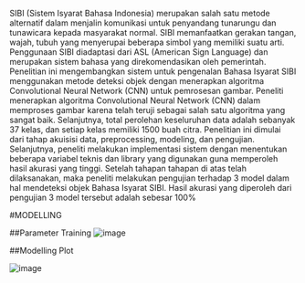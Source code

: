 <a name="PENDAHULUAN"></a>

SIBI (Sistem Isyarat Bahasa Indonesia) merupakan salah satu metode alternatif dalam menjalin komunikasi untuk penyandang tunarungu dan tunawicara kepada masyarakat normal. SIBI memanfaatkan gerakan tangan, wajah, tubuh yang menyerupai beberapa simbol yang memiliki suatu arti. Penggunaan SIBI diadaptasi dari ASL (American Sign Language) dan merupakan sistem bahasa yang direkomendasikan oleh pemerintah. Penelitian ini mengembangkan sistem untuk pengenalan Bahasa Isyarat SIBI menggunakan metode deteksi objek dengan menerapkan algoritma Convolutional Neural Network (CNN) untuk pemrosesan gambar. Peneliti menerapkan algoritma Convolutional Neural Network (CNN) dalam memproses gambar karena telah teruji sebagai salah satu algoritma yang sangat baik. Selanjutnya, total perolehan keseluruhan data adalah sebanyak 37 kelas, dan setiap kelas memiliki 1500 buah citra. Penelitian ini dimulai dari tahap akuisisi data, preprocessing, modeling, dan pengujian. Selanjutnya, peneliti melakukan implementasi sistem dengan menentukan beberapa variabel teknis dan library yang digunakan guna memperoleh hasil akurasi yang tinggi. Setelah tahapan tahapan di atas telah dilaksanakan, maka peneliti melakukan pengujian terhadap 3 model dalam hal mendeteksi objek Bahasa Isyarat SIBI. Hasil akurasi yang diperoleh dari pengujian 3 model tersebut adalah sebesar 100%

#MODELLING

##Parameter Training
![image](https://user-images.githubusercontent.com/108866174/215393156-7b66fb11-b69d-4232-b7e0-73ee929ab584.png)


##Modelling Plot

![image](https://user-images.githubusercontent.com/108866174/215393430-ec1ac23c-6c7e-4283-a223-f8ccd6eadda0.png)

